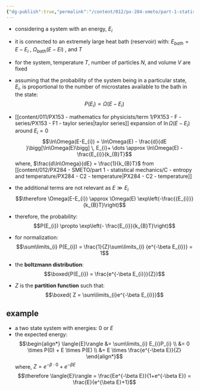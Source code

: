 ```yaml
---
{"dg-publish":true,"permalink":"/content/012/px-284-smeto/part-1-statistical-mechanics/c-entropy-and-temperature/px-284-c3-boltzmann-distribution/","noteIcon":"1","created":"2024-11-25T10:50:32.000+00:00","updated":"2024-12-23T21:22:58.375+00:00"}
---
```


- considering a system with an energy, $E_{i}$
- it is connected to an extremely large heat bath (reservoir) with: $E_{bath} = E - E_{i}$ , $\Omega_{bath}(E-E{i})$ , and $T$

- for the system, temperature $T$, number of particles $N$, and volume $V$ are fixed

- assuming that the probability of the system being in a particular state, $E_{i}$, is proportional to the number of microstates available to the bath in the state: 
$$P(E_{i}) \propto \Omega(E-E_{i})$$
- [[content/011/PX153 - mathematics for physicists/term 1/PX153 - F - series/PX153 - F1 - taylor series\|taylor series]] expansion of $\ln\Omega(E-E_{i})$ around $E_{i}=0$ 
$$\ln\Omega(E-E_{i}) = \ln\Omega(E) - \frac{d}{dE }\bigg[\ln\Omega(E)\bigg] \, E_{i}+ \dots \approx \ln\Omega(E) - \frac{E_{i}}{k_{B}T}$$
	where, $\frac{d\ln\Omega}{dE} = \frac{1}{k_{B}T}$ from [[content/012/PX284 - SMETO/part 1 - statistical mechanics/C - entropy and temperature/PX284 - C2 - temperature\|PX284 - C2 - temperature]]

- the additional terms are not relevant as $E\gg E_{i}$
$$\therefore \Omega(E-E_{i}) \approx \Omega(E) \exp\left(-\frac{{E_{i}}}{k_{B}T}\right)$$
- therefore, the probability: 
$$P(E_{i}) \propto \exp\left(- \frac{E_{i}}{k_{B}T}\right)$$
- for normalization: 
$$\sum\limits_{i} P(E_{i}) = \frac{1}{Z}\sum\limits_{i} {e^{-\beta E_{i}}} = 1$$
- the **boltzmann distribution**: 
$$\boxed{P(E_{i}) = \frac{e^{-\beta E_{i}}}{Z}}$$
- $Z$ is the **partition function** such that:  
$$\boxed{ Z = \sum\limits_{i}e^{-\beta E_{i}}}$$
## example
- a two state system with energies: $0$ or $E$
- the expected energy: 
$$\begin{align*}
	\langle{E}\rangle &= \sum\limits_{i} E_{i}P_{i} \\
	&= 0 \times P(0) + E \times P(E) \\
	&= E \times \frac{e^{-\beta E}}{Z}
\end{align*}$$
	where, $Z = e^{-\beta\cdot0} + e^{-\beta E}$
$$\therefore \langle{E}\rangle = \frac{Ee^{-\beta E}}{1+e^{-\beta E}} = \frac{E}{e^{\beta E}+1}$$
